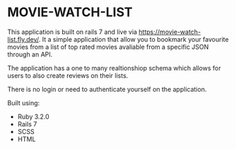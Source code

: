 # MOVIE-WATCH-LIST

This application is built on rails 7 and live via https://movie-watch-list.fly.dev/. It a simple application that allow you to bookmark your favourite movies from a list of top rated movies avaliable from a specific JSON through an API. 

The application has a one to many realtionshiop schema which allows for users to also create reviews on their lists. 

There is no login or need to authenticate yourself on the application.

Built using: 

- Ruby 3.2.0
- Rails 7 
- SCSS 
- HTML
